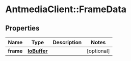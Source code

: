 # AntmediaClient::FrameData

## Properties
Name | Type | Description | Notes
------------ | ------------- | ------------- | -------------
**frame** | [**IoBuffer**](IoBuffer.md) |  | [optional] 


